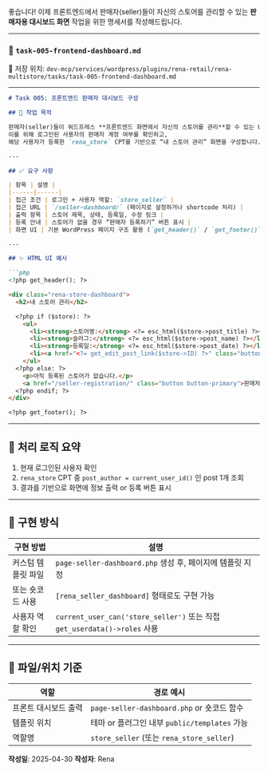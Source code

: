 좋습니다!
이제 프론트엔드에서 판매자(seller)들이 자신의 스토어를 관리할 수 있는 **판매자용 대시보드 화면** 작업을 위한 명세서를 작성해드립니다.

---

### 📄 `task-005-frontend-dashboard.md`

📁 저장 위치:
`dev-mcp/services/wordpress/plugins/rena-retail/rena-multistore/tasks/task-005-frontend-dashboard.md`

---

````markdown
# Task 005: 프론트엔드 판매자 대시보드 구성

## 🧩 작업 목적

판매자(seller)들이 워드프레스 **프론트엔드 화면에서 자신의 스토어를 관리**할 수 있는 UI를 제공합니다.  
이를 위해 로그인된 사용자의 판매자 계정 여부를 확인하고,  
해당 사용자가 등록한 `rena_store` CPT를 기반으로 “내 스토어 관리” 화면을 구성합니다.

---

## ✅ 요구 사항

| 항목 | 설명 |
|------|------|
| 접근 조건 | 로그인 + 사용자 역할: `store_seller` |
| 접근 URL | `/seller-dashboard/` (페이지로 설정하거나 shortcode 처리) |
| 출력 항목 | 스토어 제목, 상태, 등록일, 수정 링크 |
| 등록 안내 | 스토어가 없을 경우 “판매자 등록하기” 버튼 표시 |
| 화면 UI | 기본 WordPress 페이지 구조 활용 (`get_header()` / `get_footer()`)

---

## ✨ HTML UI 예시

```php
<?php get_header(); ?>

<div class="rena-store-dashboard">
  <h2>내 스토어 관리</h2>

  <?php if ($store): ?>
    <ul>
      <li><strong>스토어명:</strong> <?= esc_html($store->post_title) ?></li>
      <li><strong>슬러그:</strong> <?= esc_html($store->post_name) ?></li>
      <li><strong>등록일:</strong> <?= esc_html($store->post_date) ?></li>
      <li><a href="<?= get_edit_post_link($store->ID) ?>" class="button">스토어 정보 수정</a></li>
    </ul>
  <?php else: ?>
    <p>아직 등록된 스토어가 없습니다.</p>
    <a href="/seller-registration/" class="button button-primary">판매자 등록하기</a>
  <?php endif; ?>
</div>

<?php get_footer(); ?>
````

---

## 🧩 처리 로직 요약

1. 현재 로그인된 사용자 확인
2. `rena_store` CPT 중 `post_author = current_user_id()` 인 post 1개 조회
3. 결과를 기반으로 화면에 정보 출력 or 등록 버튼 표시

---

## 🧠 구현 방식

| 구현 방법      | 설명                                                                  |
| ---------- | ------------------------------------------------------------------- |
| 커스텀 템플릿 파일 | `page-seller-dashboard.php` 생성 후, 페이지에 템플릿 지정                       |
| 또는 숏코드 사용  | `[rena_seller_dashboard]` 형태로도 구현 가능                                |
| 사용자 역할 확인  | `current_user_can('store_seller')` 또는 직접 `get_userdata()->roles` 사용 |

---

## 📂 파일/위치 기준

| 역할          | 경로 예시                                   |
| ----------- | --------------------------------------- |
| 프론트 대시보드 출력 | `page-seller-dashboard.php` or 숏코드 함수   |
| 템플릿 위치      | 테마 or 플러그인 내부 `public/templates` 가능     |
| 역할명         | `store_seller` (또는 `rena_store_seller`) |



**작성일**: 2025-04-30
**작성자**: Rena

```
